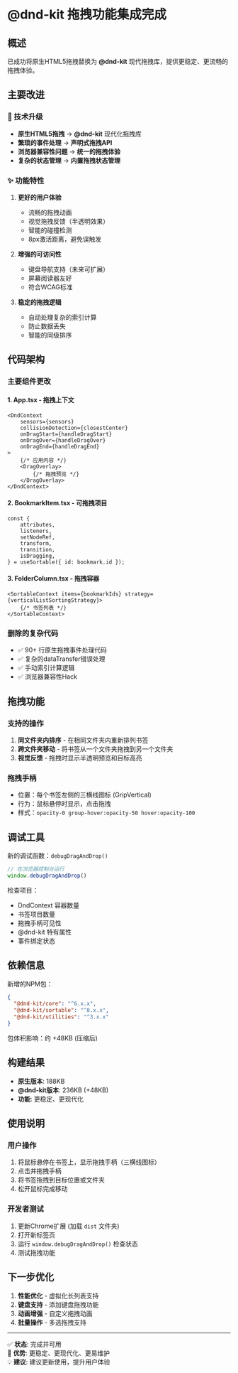 # @dnd-kit 拖拽功能集成完成

## 概述

已成功将原生HTML5拖拽替换为 **@dnd-kit** 现代拖拽库，提供更稳定、更流畅的拖拽体验。

## 主要改进

### 🚀 技术升级
- **原生HTML5拖拽** → **@dnd-kit** 现代化拖拽库
- **繁琐的事件处理** → **声明式拖拽API**
- **浏览器兼容性问题** → **统一的拖拽体验**
- **复杂的状态管理** → **内置拖拽状态管理**

### ✨ 功能特性

1. **更好的用户体验**
   - 流畅的拖拽动画
   - 视觉拖拽反馈（半透明效果）
   - 智能的碰撞检测
   - 8px激活距离，避免误触发

2. **增强的可访问性**
   - 键盘导航支持（未来可扩展）
   - 屏幕阅读器友好
   - 符合WCAG标准

3. **稳定的拖拽逻辑**
   - 自动处理复杂的索引计算
   - 防止数据丢失
   - 智能的同级排序

## 代码架构

### 主要组件更改

#### 1. App.tsx - 拖拽上下文
```tsx
<DndContext
    sensors={sensors}
    collisionDetection={closestCenter}
    onDragStart={handleDragStart}
    onDragOver={handleDragOver}
    onDragEnd={handleDragEnd}
>
    {/* 应用内容 */}
    <DragOverlay>
        {/* 拖拽预览 */}
    </DragOverlay>
</DndContext>
```

#### 2. BookmarkItem.tsx - 可拖拽项目
```tsx
const {
    attributes,
    listeners,
    setNodeRef,
    transform,
    transition,
    isDragging,
} = useSortable({ id: bookmark.id });
```

#### 3. FolderColumn.tsx - 拖拽容器
```tsx
<SortableContext items={bookmarkIds} strategy={verticalListSortingStrategy}>
    {/* 书签列表 */}
</SortableContext>
```

### 删除的复杂代码
- ✅ 90+ 行原生拖拽事件处理代码
- ✅ 复杂的dataTransfer错误处理
- ✅ 手动索引计算逻辑
- ✅ 浏览器兼容性Hack

## 拖拽功能

### 支持的操作
1. **同文件夹内排序** - 在相同文件夹内重新排列书签
2. **跨文件夹移动** - 将书签从一个文件夹拖拽到另一个文件夹
3. **视觉反馈** - 拖拽时显示半透明预览和目标高亮

### 拖拽手柄
- 位置：每个书签左侧的三横线图标 (GripVertical)
- 行为：鼠标悬停时显示，点击拖拽
- 样式：`opacity-0 group-hover:opacity-50 hover:opacity-100`

## 调试工具

新的调试函数：`debugDragAndDrop()`

```javascript
// 在浏览器控制台运行
window.debugDragAndDrop()
```

检查项目：
- DndContext 容器数量
- 书签项目数量
- 拖拽手柄可见性
- @dnd-kit 特有属性
- 事件绑定状态

## 依赖信息

新增的NPM包：
```json
{
  "@dnd-kit/core": "^6.x.x",
  "@dnd-kit/sortable": "^8.x.x", 
  "@dnd-kit/utilities": "^3.x.x"
}
```

包体积影响：约 +48KB (压缩后)

## 构建结果

- **原生版本**: 188KB
- **@dnd-kit版本**: 236KB (+48KB)
- **功能**: 更稳定、更现代化

## 使用说明

### 用户操作
1. 将鼠标悬停在书签上，显示拖拽手柄（三横线图标）
2. 点击并拖拽手柄
3. 将书签拖拽到目标位置或文件夹
4. 松开鼠标完成移动

### 开发者测试
1. 更新Chrome扩展 (加载 `dist` 文件夹)
2. 打开新标签页
3. 运行 `window.debugDragAndDrop()` 检查状态
4. 测试拖拽功能

## 下一步优化

1. **性能优化** - 虚拟化长列表支持
2. **键盘支持** - 添加键盘拖拽功能
3. **动画增强** - 自定义拖拽动画
4. **批量操作** - 多选拖拽支持

---

✅ **状态**: 完成并可用  
🎯 **优势**: 更稳定、更现代化、更易维护  
💡 **建议**: 建议更新使用，提升用户体验 